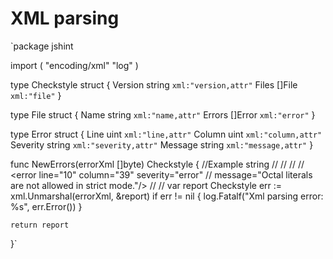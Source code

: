 # XML parsing

`package jshint

import (
	"encoding/xml"
	"log"
)

type Checkstyle struct {
	Version string `xml:"version,attr"`
	Files   []File `xml:"file"`
}

type File struct {
	Name   string  `xml:"name,attr"`
	Errors []Error `xml:"error"`
}

type Error struct {
	Line     uint   `xml:"line,attr"`
	Column   uint   `xml:"column,attr"`
	Severity string `xml:"severity,attr"`
	Message  string `xml:"message,attr"`
}

func NewErrors(errorXml []byte) Checkstyle {
	//Example string
	//<?xml version="1.0" encoding="utf-8"?>
	//<checkstyle version="4.3">
	//  <file name="myfile.js">
	//    <error line="10" column="39" severity="error"
	//      message="Octal literals are not allowed in strict mode."/>
	//  </file>
	//</checkstyle>
	var report Checkstyle
	err := xml.Unmarshal(errorXml, &report)
	if err != nil {
		log.Fatalf("Xml parsing error: %s", err.Error())
	}

	return report
}`